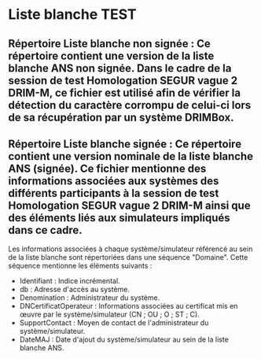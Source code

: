 # Liste blanche TEST

## Répertoire Liste blanche non signée : Ce répertoire contient une version de la liste blanche ANS non signée. Dans le cadre de la session de test Homologation SEGUR vague 2 DRIM-M, ce fichier est utilisé afin de vérifier la détection du caractère corrompu de celui-ci lors de sa récupération par un système DRIMBox.  

## Répertoire Liste blanche signée : Ce répertoire contient une version nominale de la liste blanche ANS (signée). Ce fichier mentionne des informations associées aux systèmes des différents participants à la session de test Homologation SEGUR vague 2 DRIM-M ainsi que des éléments liés aux simulateurs impliqués dans ce cadre.
Les informations associées à chaque système/simulateur référencé au sein de la liste blanche sont répertoriées dans une séquence "Domaine". Cette séquence mentionne les éléments suivants : 
* Identifiant : Indice incrémental.
* db : Adresse d'accès au système.
* Denomination : Administrateur du système.
* DNCertificatOperateur : Informations associées au certificat mis en œuvre par le système/simulateur (CN ; OU ; O ; ST ; C).
* SupportContact : Moyen de contact de l'administrateur du système/simulateur. 
* DateMAJ : Date d'ajout du système/simulateur au sein de la liste blanche ANS.